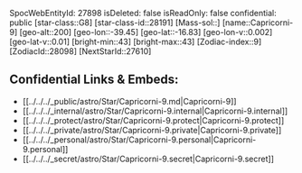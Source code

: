 ﻿---
location: [-16.83,39.45,200]
type: Star
tags:
- astro/Star

---
SpocWebEntityId: 27898
isDeleted: false
isReadOnly: false
confidential: public
[star-class::G8]
[star-class-id::28191]
[Mass-sol::]
[name::Capricorni-9]
[geo-alt::200]
[geo-lon::-39.45]
[geo-lat::-16.83]
[geo-lon-v::0.002]
[geo-lat-v::0.01]
[bright-min::43]
[bright-max::43]
[Zodiac-index::9]
[ZodiacId::28098]
[NextStarId::27610]



## Confidential Links & Embeds: 
- [[../../../_public/astro/Star/Capricorni-9.md|Capricorni-9]] 
- [[../../../_internal/astro/Star/Capricorni-9.internal|Capricorni-9.internal]] 
- [[../../../_protect/astro/Star/Capricorni-9.protect|Capricorni-9.protect]] 
- [[../../../_private/astro/Star/Capricorni-9.private|Capricorni-9.private]] 
- [[../../../_personal/astro/Star/Capricorni-9.personal|Capricorni-9.personal]] 
- [[../../../_secret/astro/Star/Capricorni-9.secret|Capricorni-9.secret]]

